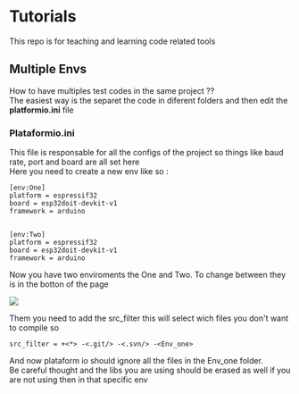 # Tutorials
This repo is for teaching and learning code related tools 

## Multiple Envs 
How to have multiples test codes in the same project ??  
The easiest way is the separet the code in diferent folders and then edit the <b>platformio.ini</b> file  
### Plataformio.ini 
This file is responsable for all the configs of the project so things like baud rate, port and board are all set here  
Here you need to create a new env like so :

``` 
[env:One]
platform = espressif32
board = esp32doit-devkit-v1
framework = arduino


[env:Two]
platform = espressif32
board = esp32doit-devkit-v1
framework = arduino

``` 
Now you have two enviroments the One and Two. To change between they is in the botton of the page 

<img src = "https://media.discordapp.net/attachments/913213236793475073/980100066117304360/unknown.png?width=1012&height=616"> 

Them you need to add the src_filter this will select wich files you don't want to compile so 

``` 
src_filter = +<*> -<.git/> -<.svn/> -<Env_one>

```
And now plataform io should ignore all the files in the Env_one folder.  
Be careful thought and the libs you are using should be erased as well if you are not using then in that specific env 
